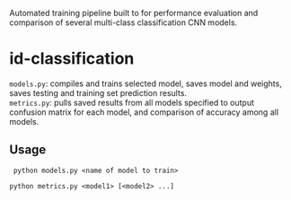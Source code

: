 Automated training pipeline built to for performance evaluation and comparison of several multi-class classification CNN models.

# id-classification
`models.py`: compiles and trains selected model, saves model and weights, saves testing and training set prediction results.  
`metrics.py`: pulls saved results from all models specified to output confusion matrix for each model, and comparison of accuracy among all models.

## Usage
`
python models.py <name of model to train>`

`python metrics.py <model1> [<model2> ...]
`
